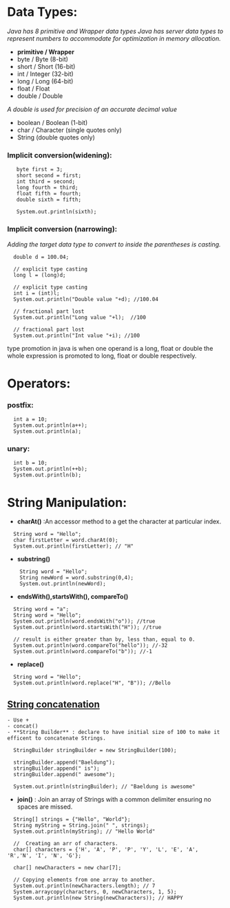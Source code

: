 # Data Types: 
_Java has 8 primitive and Wrapper data types Java has server data types to represent numbers to accommodate for optimization in memory allocation._

  - **primitive / Wrapper**
  - byte   / Byte  (8-bit)
  - short / Short   (16-bit)
  - int / Integer (32-bit)
  - long / Long    (64-bit)
  - float / Float
  - double / Double
  
_A double is used for precision of an accurate decimal value_

  - boolean / Boolean (1-bit)
  - char / Character (single quotes only)
  - String (double quotes only)
 
 ### Implicit conversion(widening): 
  ```
     byte first = 3;
     short second = first; 
     int third = second;
     long fourth = third; 
     float fifth = fourth;
     double sixth = fifth;
     
     System.out.println(sixth);
  ```


### Implicit conversion (narrowing):
  _Adding the target data type to convert to inside the parentheses is casting._
    
  ```
    double d = 100.04;  
        
    // explicit type casting 
    long l = (long)d; 
        
    // explicit type casting  
    int i = (int)l; 
    System.out.println("Double value "+d); //100.04
        
    // fractional part lost 
    System.out.println("Long value "+l);  //100
        
    // fractional part lost 
    System.out.println("Int value "+i); //100
  ``` 
type promotion in java is when one operand is a long, float or double the whole expression is promoted to long, float or double respectively.

# Operators: 

  ### postfix:  
  ```
    int a = 10; 
    System.out.println(a++); 
    System.out.println(a);
  ```
  ### unary:   

  ```
    int b = 10; 
    System.out.println(++b);
    System.out.println(b);
  ```

# String Manipulation: 

  - **charAt()** :An accessor method to a get the character at particular index.
  ```
    String word = "Hello";
    char firstLetter = word.charAt(0);
    System.out.println(firstLetter); // "H" 
  ```
  - **substring()**   
  ```
      String word = "Hello";
      String newWord = word.substring(0,4);
      System.out.println(newWord);
  ```
  - **endsWith(),startsWith(), compareTo()**
  ```      
    String word = "a";
    String word = "Hello";
    System.out.println(word.endsWith("o")); //true
    System.out.println(word.startsWith("H")); //true
    
    // result is either greater than by, less than, equal to 0.
    System.out.println(word.compareTo("hello")); //-32
    System.out.println(word.compareTo("b")); //-1
  ```
  
  - **replace()**
  ```
    String word = "Hello";
    System.out.println(word.replace("H", "B")); //Bello
  ```
  ## [String concatenation](https://www.baeldung.com/java-strings-concatenation)
    - Use +
    - concat()
    - **String Builder** : declare to have initial size of 100 to make it efficent to concatenate Strings. 
  ```
    StringBuilder stringBuilder = new StringBuilder(100);
 
    stringBuilder.append("Baeldung");
    stringBuilder.append(" is");
    stringBuilder.append(" awesome");

    System.out.println(stringBuilder); // "Baeldung is awesome"
  ```
  - **join()** : Join an array of Strings with a common delimiter ensuring no spaces are missed. 

  ```
    String[] strings = {"Hello", "World"};
    String myString = String.join(" ", strings);
    System.out.println(myString); // "Hello World"
  ```
  
  ```
    //  Creating an arr of characters. 
    char[] characters = {'H', 'A', 'P', 'P', 'Y', 'L', 'E', 'A', 'R','N', 'I', 'N', 'G'};

    char[] newCharacters = new char[7];

    // Copying elements from one array to another.
    System.out.println(newCharacters.length); // 7
    System.arraycopy(characters, 0, newCharacters, 1, 5);
    System.out.println(new String(newCharacters)); // HAPPY
  ```
  